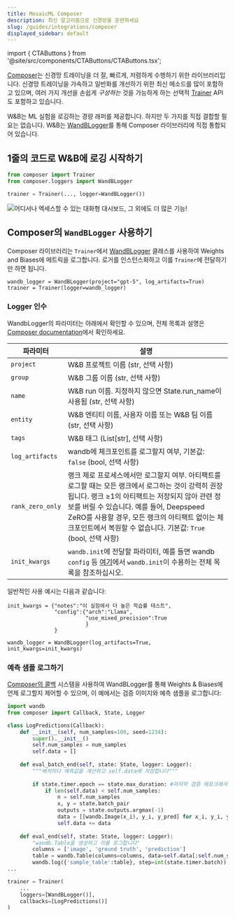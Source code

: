 ```yaml
---
title: MosaicML Composer
description: 최신 알고리즘으로 신경망을 훈련하세요
slug: /guides/integrations/composer
displayed_sidebar: default
---
```

import { CTAButtons } from '@site/src/components/CTAButtons/CTAButtons.tsx';

<CTAButtons colabLink="https://github.com/wandb/examples/blob/master/colabs/mosaicml/MosaicML_Composer_and_wandb.ipynb"></CTAButtons>

[Composer](https://github.com/mosaicml/composer)는 신경망 트레이닝을 더 잘, 빠르게, 저렴하게 수행하기 위한 라이브러리입니다. 신경망 트레이닝을 가속하고 일반화를 개선하기 위한 최신 메소드를 많이 포함하고 있으며, 여러 가지 개선을 손쉽게 _구성하는_ 것을 가능하게 하는 선택적 [Trainer](https://docs.mosaicml.com/projects/composer/en/stable/trainer/using_the_trainer.html) API도 포함하고 있습니다.

W&B는 ML 실험을 로깅하는 경량 래퍼를 제공합니다. 하지만 두 가지를 직접 결합할 필요는 없습니다. W&B는 [WandBLogger](https://docs.mosaicml.com/projects/composer/en/stable/trainer/file_uploading.html#weights-biases-artifacts)를 통해 Composer 라이브러리에 직접 통합되어 있습니다.

## 1줄의 코드로 W&B에 로깅 시작하기

```python
from composer import Trainer
from composer.loggers import WandBLogger

trainer = Trainer(..., logger=WandBLogger())
```

![어디서나 엑세스할 수 있는 대화형 대시보드, 그 외에도 더 많은 기능!](/images/integrations/n6P7K4M.gif)

## Composer의 `WandBLogger` 사용하기

Composer 라이브러리는 `Trainer`에서 [WandBLogger](https://docs.mosaicml.com/projects/composer/en/stable/trainer/file_uploading.html#weights-biases-artifacts) 클래스를 사용하여 Weights and Biases에 메트릭을 로그합니다. 로거를 인스턴스화하고 이를 `Trainer`에 전달하기만 하면 됩니다.

```
wandb_logger = WandBLogger(project="gpt-5", log_artifacts=True)
trainer = Trainer(logger=wandb_logger)
```

### Logger 인수

WandbLogger의 파라미터는 아래에서 확인할 수 있으며, 전체 목록과 설명은 [Composer documentation](https://docs.mosaicml.com/projects/composer/en/stable/api_reference/generated/composer.loggers.WandBLogger.html)에서 확인하세요.

| 파라미터                       | 설명                                                                                                                                                                                                                                                                                                                                                          |
| ------------------------------- | ------------------------------------------------------------------------------------------------------------------------------------------------------------------------------------------------------------------------------------------------------------------------------------------------------------------------------------------------------------------------ |
| `project`                 | W&B 프로젝트 이름 (str, 선택 사항)
| `group`                   | W&B 그룹 이름 (str, 선택 사항)
| `name`                   |  W&B run 이름. 지정하지 않으면 State.run_name이 사용됨 (str, 선택 사항)
| `entity`                 | W&B 엔티티 이름, 사용자 이름 또는 W&B 팀 이름 (str, 선택 사항)
| `tags`                   | W&B 태그 (List[str], 선택 사항)
| `log_artifacts`                 | wandb에 체크포인트를 로그할지 여부, 기본값: `false` (bool, 선택 사항)|
| `rank_zero_only`         | 랭크 제로 프로세스에서만 로그할지 여부. 아티팩트를 로그할 때는 모든 랭크에서 로그하는 것이 강력히 권장됩니다. 랭크 ≥1의 아티팩트는 저장되지 않아 관련 정보를 버릴 수 있습니다. 예를 들어, Deepspeed ZeRO를 사용할 경우, 모든 랭크의 아티팩트 없이는 체크포인트에서 복원할 수 없습니다. 기본값: `True` (bool, 선택 사항)
| `init_kwargs`                   | `wandb.init`에 전달할 파라미터, 예를 들면 wandb `config` 등 [여기](/ref/python/init)에서 `wandb.init`이 수용하는 전체 목록을 참조하십시오.                                                                                                                                                                                   

일반적인 사용 예시는 다음과 같습니다:

```
init_kwargs = {"notes":"이 실험에서 더 높은 학습률 테스트", 
               "config":{"arch":"Llama",
                         "use_mixed_precision":True
                         }
               }

wandb_logger = WandBLogger(log_artifacts=True, init_kwargs=init_kwargs)
```

### 예측 샘플 로그하기

[Composer의 콜백](https://docs.mosaicml.com/projects/composer/en/stable/trainer/callbacks.html) 시스템을 사용하여 WandBLogger를 통해 Weights & Biases에 언제 로그할지 제어할 수 있으며, 이 예에서는 검증 이미지와 예측 샘플을 로그합니다:

```python
import wandb
from composer import Callback, State, Logger

class LogPredictions(Callback):
    def __init__(self, num_samples=100, seed=1234):
        super().__init__()
        self.num_samples = num_samples
        self.data = []
        
    def eval_batch_end(self, state: State, logger: Logger):
        """배치마다 예측값을 계산하고 self.data에 저장합니다"""
        
        if state.timer.epoch == state.max_duration: #마지막 검증 에포크에서
            if len(self.data) < self.num_samples:
                n = self.num_samples
                x, y = state.batch_pair
                outputs = state.outputs.argmax(-1)
                data = [[wandb.Image(x_i), y_i, y_pred] for x_i, y_i, y_pred in list(zip(x[:n], y[:n], outputs[:n]))]
                self.data += data
            
    def eval_end(self, state: State, logger: Logger):
        "wandb.Table을 생성하고 이를 로그합니다"
        columns = ['image', 'ground truth', 'prediction']
        table = wandb.Table(columns=columns, data=self.data[:self.num_samples])
        wandb.log({'sample_table':table}, step=int(state.timer.batch))         
...

trainer = Trainer(
    ...
    loggers=[WandBLogger()],
    callbacks=[LogPredictions()]
)
```